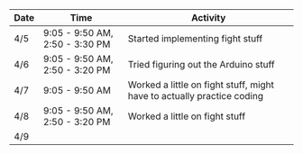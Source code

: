 Date|Time|Activity
----|----|--------
4/5|9:05 - 9:50 AM, 2:50 - 3:30 PM|Started implementing fight stuff
4/6|9:05 - 9:50 AM, 2:50 - 3:20 PM|Tried figuring out the Arduino stuff
4/7|9:05 - 9:50 AM|Worked a little on fight stuff, might have to actually practice coding
4/8|9:05 - 9:50 AM, 2:50 - 3:20 PM|Worked a little on fight stuff
4/9||
